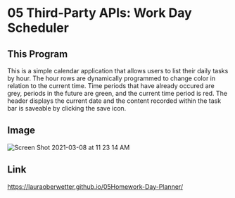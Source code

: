 # 05 Third-Party APIs: Work Day Scheduler

## This Program

This is a simple calendar application that allows users to list their daily tasks by hour. The hour rows are dynamically programmed to change color in relation to the current time. Time periods that have already occured are grey, periods in the future are green, and the current time period is red. The header displays the current date and the content recorded within the task bar is saveable by clicking the save icon.

## Image

![Screen Shot 2021-03-08 at 11 23 14 AM](https://user-images.githubusercontent.com/23666524/110357280-bcc03300-8000-11eb-9d90-5f5627350e43.png)

## Link

https://lauraoberwetter.github.io/05Homework-Day-Planner/
